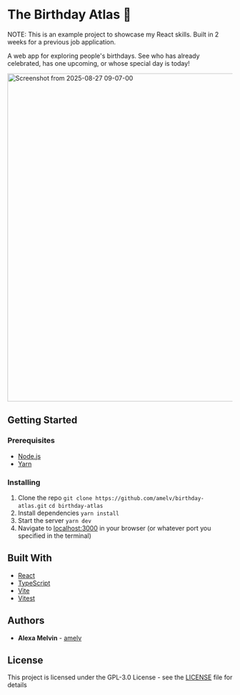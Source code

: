 # The Birthday Atlas 🎉

NOTE: This is an example project to showcase my React skills. Built in 2 weeks for a previous job application.

A web app for exploring people's birthdays. See who has already celebrated, has one upcoming, or whose special day is today!

<img width="1599" height="735" alt="Screenshot from 2025-08-27 09-07-00" src="https://github.com/user-attachments/assets/14442a75-f78c-487a-b28f-f652d85bd983" />


## Getting Started

### Prerequisites

- [Node.js](https://nodejs.org/en/)
- [Yarn](https://yarnpkg.com/en/)

### Installing

1. Clone the repo
   `git clone https://github.com/amelv/birthday-atlas.git`
   `cd birthday-atlas`
2. Install dependencies
   `yarn install`
3. Start the server
   `yarn dev`
4. Navigate to [localhost:3000](http://localhost:3000) in your browser (or whatever port you specified in the terminal)

## Built With

- [React](https://reactjs.org/)
- [TypeScript](https://www.typescriptlang.org/)
- [Vite](https://vitejs.dev/)
- [Vitest](https://vitest.dev/)

## Authors

- **Alexa Melvin** - [amelv](https://github.com/amelv)

## License

This project is licensed under the GPL-3.0 License - see the [LICENSE](LICENSE) file for details
